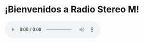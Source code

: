 <!DOCTYPE html>
<html lang="es">
<head>
    <meta charset="UTF-8">
    <title>Radio Stereo M</title>
    <meta name="viewport" content="width=device-width, initial-scale=1.0">
</head>
<body>
    <h1>¡Bienvenidos a Radio Stereo M!</h1>
    <audio controls autoplay>
        <source src="[sonic.globalstream.pro:8108](http://sonic.globalstream.pro:8108)" type="audio/mpeg">
        Tu navegador no soporta audio en línea.
    </audio>
</body>
</html>
